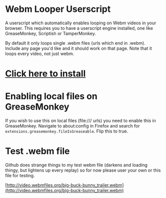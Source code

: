 # Webm Looper Userscript

A userscript which automatically enables looping on Webm videos in your browser.
This requires you to have a userscript engine installed, one like GreaseMonkey, Scriptish or TamperMonkey.

By default it only loops single .webm files (urls which end in .webm). Include any page you'd like and it should work on that page. Note that it loops every video, not just webm.

# [Click here to install](https://github.com/WhatIsThisImNotGoodWithComputers/webm-looper-userscript/raw/master/webm-looper.user.js)

# Enabling local files on GreaseMonkey

If you wish to use this on local files (file:/// urls) you need to enable this in GreaseMonkey.
Navigate to about:config in Firefox and search for `extensions.greasemonkey.fileIsGreaseable`. Flip this to true.

# Test .webm file

Github does strange things to my test webm file (darkens and loading thingy, but lightens up every replay) so for now please user your own or this file for testing.

[http://video.webmfiles.org/big-buck-bunny_trailer.webm](http://video.webmfiles.org/big-buck-bunny_trailer.webm)
